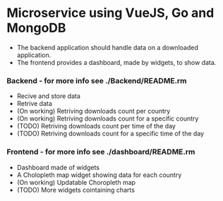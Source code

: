 # Microservice using VueJS, Go and MongoDB

- The backend application should handle data on a downloaded application.
- The frontend provides a dashboard, made by widgets, to show data.

### Backend - for more info see ./Backend/README.rm
  - Recive and store data
  - Retrive data
  - (On working) Retriving downloads count per country
  - (On working) Retriving downloads count for a specific country
  - (TODO) Retriving downloads count per time of the day
  - (TODO) Retriving downloads count for a specific time of the day

### Frontend - for more info see ./dashboard/README.rm
  - Dashboard made of widgets
  - A Cholopleth map widget showing data for each country
  - (On working) Updatable Choropleth map
  - (TODO) More widgets cointaining charts
